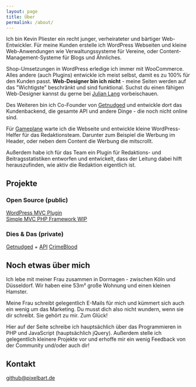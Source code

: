 ```yaml
---
layout: page
title: Über
permalink: /about/
---
```


Ich bin Kevin Pliester ein recht junger, verheirateter und bärtiger Web-Entwickler. Für meine Kunden erstelle ich WordPress Webseiten und kleine Web-Anwendungen wie Verwaltungssysteme für Vereine, oder Content-Management-Systeme für Blogs und Ähnliches.

Shop-Umsetzungen in WordPress erledige ich immer mit WooCommerce. Alles andere (auch Plugins) entwickle ich meist selbst, damit es zu 100% für den Kunden passt. **Web-Designer bin ich nicht** - meine Seiten werden auf das "Wichtigste" beschränkt und sind funktional. Suchst du einen fähigen Web-Designer kannst du gerne bei [Julian Lang](http://jl-webservice.de) vorbeischauen.

Des Weiteren bin ich Co-Founder von [Getnudged](https://getnudged.de) und entwickle dort das Kundenbackend, die gesamte API und andere Dinge - die noch nicht online sind.

Für [Gameplane](http://gameplane.de) warte ich die Webseite und entwickle kleine WordPress-Helfer für das Redaktionsteam. Darunter zum Beispiel die Werbung im Header, oder neben dem Content die Werbung die mitscrollt. 

Außerdem habe ich für das Team ein Plugin für Redaktions- und Beitragsstatistiken entworfen und entwickelt, dass der Leitung dabei hilft herauszufinden, wie aktiv die Redaktion eigentlich ist.

## Projekte

### Open Source (public)

[WordPress MVC Plugin](https://github.com/pixelbart/MVC)  
[Simple MVC PHP Framework WIP](https://github.com/pixelbart/framework)  

### Dies & Das (private)

[Getnudged](https://getnudged.de) + [API](http://docs.getnudged.apiary.io)
[CrimeBlood](http://crimeblood.de)

## Noch etwas über mich

Ich lebe mit meiner Frau zusammen in Dormagen - zwischen Köln und Düsseldorf. Wir haben eine 53m² große Wohnung und einen kleinen Hamster.

Meine Frau schreibt gelegentlich E-Mails für mich und kümmert sich auch ein wenig um das Marketing. Du musst dich also nicht wundern, wenn sie dir schreibt. Sie gehört zu mir. Zum Glück!

Hier auf der Seite schreibe ich hauptsächlich über das Programmieren in PHP und JavaScript (hauptsächlich jQuery). Außerdem stelle ich gelegentlich kleinere Projekte vor und erhoffe mir ein wenig Feedback von der Community und/oder auch dir!

## Kontakt

[github@pixelbart.de](mailto:github@pixelbart.de)
